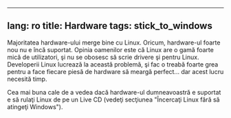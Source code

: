 
---
lang: ro
title: Hardware
tags: stick_to_windows
---

Majoritatea hardware-ului merge bine cu Linux. Oricum, hardware-ul foarte nou
nu e încă suportat. Opinia oamenilor este că Linux are o gamă foarte mică de utilizatori,
şi nu se obosesc să scrie drivere şi pentru Linux. Developerii Linux lucrează la această problemă,
şi fac o treabă foarte grea pentru a face fiecare piesă de hardware să meargă perfect... dar acest
lucru necesită timp.

Cea mai buna cale de a vedea dacă hardware-ul dumneavoastră e suportat
e să rulaţi Linux de pe un Live CD (vedeţi secţiunea "Încercaţi Linux fără
să atingeţi Windows").


